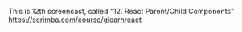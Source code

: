 This is 12th screencast, called "12. React Parent/Child Components"<br />
https://scrimba.com/course/glearnreact